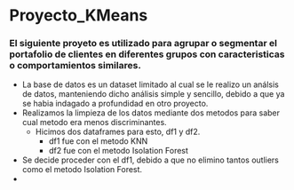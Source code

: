 # Proyecto_KMeans

### El siguiente proyeto es utilizado para agrupar o segmentar el portafolio de clientes en diferentes grupos con caracteristicas o comportamientos similares. 

- La base de datos es un dataset limitado al cual se le realizo un análsis de datos, manteniendo dicho análisis simple y sencillo, debido a que ya se habia indagado a profundidad en otro proyecto.
- Realizamos la limpieza de los datos mediante dos metodos para saber cual metodo era menos discriminantes.
  - Hicimos dos dataframes para esto, df1 y df2.
    - df1 fue con el metodo KNN
    - df2 fue con el metodo Isolation Forest
- Se decide proceder con el df1, debido a que no elimino tantos outliers como el metodo Isolation Forest.
- 
